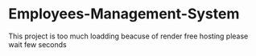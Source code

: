 # Employees-Management-System

This project is too much loadding beacuse of render free hosting please wait few seconds 